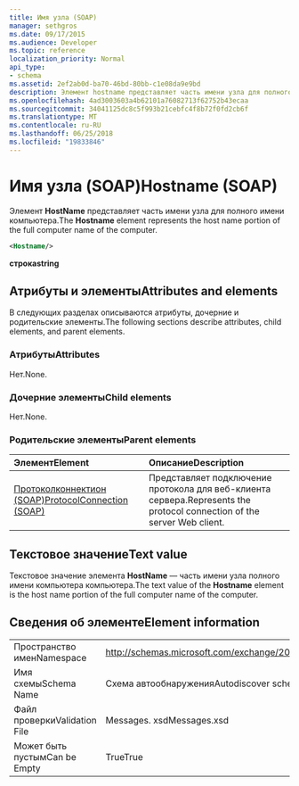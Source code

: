 ```yaml
---
title: Имя узла (SOAP)
manager: sethgros
ms.date: 09/17/2015
ms.audience: Developer
ms.topic: reference
localization_priority: Normal
api_type:
- schema
ms.assetid: 2ef2ab0d-ba70-46bd-80bb-c1e08da9e9bd
description: Элемент hostname представляет часть имени узла для полного имени компьютера.
ms.openlocfilehash: 4ad3003603a4b62101a76082713f62752b43ecaa
ms.sourcegitcommit: 34041125dc8c5f993b21cebfc4f8b72f0fd2cb6f
ms.translationtype: MT
ms.contentlocale: ru-RU
ms.lasthandoff: 06/25/2018
ms.locfileid: "19833846"
---
```

# <a name="hostname-soap"></a><span data-ttu-id="7d316-103">Имя узла (SOAP)</span><span class="sxs-lookup"><span data-stu-id="7d316-103">Hostname (SOAP)</span></span>

<span data-ttu-id="7d316-104">Элемент **HostName** представляет часть имени узла для полного имени компьютера.</span><span class="sxs-lookup"><span data-stu-id="7d316-104">The **Hostname** element represents the host name portion of the full computer name of the computer.</span></span> 
  
```XML
<Hostname/>
```

 <span data-ttu-id="7d316-105">**строка**</span><span class="sxs-lookup"><span data-stu-id="7d316-105">**string**</span></span>
## <a name="attributes-and-elements"></a><span data-ttu-id="7d316-106">Атрибуты и элементы</span><span class="sxs-lookup"><span data-stu-id="7d316-106">Attributes and elements</span></span>

<span data-ttu-id="7d316-107">В следующих разделах описываются атрибуты, дочерние и родительские элементы.</span><span class="sxs-lookup"><span data-stu-id="7d316-107">The following sections describe attributes, child elements, and parent elements.</span></span>
  
### <a name="attributes"></a><span data-ttu-id="7d316-108">Атрибуты</span><span class="sxs-lookup"><span data-stu-id="7d316-108">Attributes</span></span>

<span data-ttu-id="7d316-109">Нет.</span><span class="sxs-lookup"><span data-stu-id="7d316-109">None.</span></span>
  
### <a name="child-elements"></a><span data-ttu-id="7d316-110">Дочерние элементы</span><span class="sxs-lookup"><span data-stu-id="7d316-110">Child elements</span></span>

<span data-ttu-id="7d316-111">Нет.</span><span class="sxs-lookup"><span data-stu-id="7d316-111">None.</span></span>
  
### <a name="parent-elements"></a><span data-ttu-id="7d316-112">Родительские элементы</span><span class="sxs-lookup"><span data-stu-id="7d316-112">Parent elements</span></span>

|<span data-ttu-id="7d316-113">**Элемент**</span><span class="sxs-lookup"><span data-stu-id="7d316-113">**Element**</span></span>|<span data-ttu-id="7d316-114">**Описание**</span><span class="sxs-lookup"><span data-stu-id="7d316-114">**Description**</span></span>|
|:-----|:-----|
|[<span data-ttu-id="7d316-115">Протоколконнектион (SOAP)</span><span class="sxs-lookup"><span data-stu-id="7d316-115">ProtocolConnection (SOAP)</span></span>](protocolconnection-soap.md) <br/> |<span data-ttu-id="7d316-116">Представляет подключение протокола для веб-клиента сервера.</span><span class="sxs-lookup"><span data-stu-id="7d316-116">Represents the protocol connection of the server Web client.</span></span>  <br/> |
   
## <a name="text-value"></a><span data-ttu-id="7d316-117">Текстовое значение</span><span class="sxs-lookup"><span data-stu-id="7d316-117">Text value</span></span>

<span data-ttu-id="7d316-118">Текстовое значение элемента **HostName** — часть имени узла полного имени компьютера компьютера.</span><span class="sxs-lookup"><span data-stu-id="7d316-118">The text value of the **Hostname** element is the host name portion of the full computer name of the computer.</span></span> 
  
## <a name="element-information"></a><span data-ttu-id="7d316-119">Сведения об элементе</span><span class="sxs-lookup"><span data-stu-id="7d316-119">Element information</span></span>

|||
|:-----|:-----|
|<span data-ttu-id="7d316-120">Пространство имен</span><span class="sxs-lookup"><span data-stu-id="7d316-120">Namespace</span></span>  <br/> |http://schemas.microsoft.com/exchange/2010/Autodiscover  <br/> |
|<span data-ttu-id="7d316-121">Имя схемы</span><span class="sxs-lookup"><span data-stu-id="7d316-121">Schema Name</span></span>  <br/> |<span data-ttu-id="7d316-122">Схема автообнаружения</span><span class="sxs-lookup"><span data-stu-id="7d316-122">Autodiscover schema</span></span>  <br/> |
|<span data-ttu-id="7d316-123">Файл проверки</span><span class="sxs-lookup"><span data-stu-id="7d316-123">Validation File</span></span>  <br/> |<span data-ttu-id="7d316-124">Messages. xsd</span><span class="sxs-lookup"><span data-stu-id="7d316-124">Messages.xsd</span></span>  <br/> |
|<span data-ttu-id="7d316-125">Может быть пустым</span><span class="sxs-lookup"><span data-stu-id="7d316-125">Can be Empty</span></span>  <br/> |<span data-ttu-id="7d316-126">True</span><span class="sxs-lookup"><span data-stu-id="7d316-126">True</span></span>  <br/> |
   

